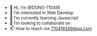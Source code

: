 - 👋 Hi, I’m @DONG-710419
- 👀 I’m interested in Web Develop
- 🌱 I’m currently learning Javascript
- 💞️ I’m looking to collaborate on 
- 📫 How to reach me 710419249@qq.com

<!---
DONG-710419/DONG-710419 is a ✨ special ✨ repository because its `README.md` (this file) appears on your GitHub profile.
You can click the Preview link to take a look at your changes.
--->
